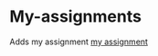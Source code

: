 # My-assignments

Adds my assignment
[my assignment](http://localhost:8888/notebooks/Downloads/Assignment_week_2.ipynb)
